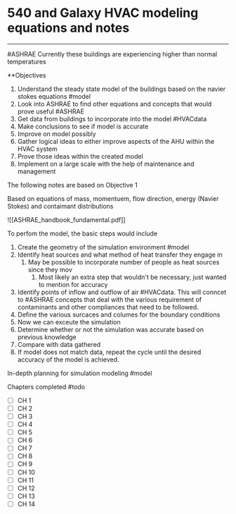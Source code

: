 # 540 and Galaxy HVAC modeling equations and notes
-------
#ASHRAE 
Currently these buildings are experiencing higher than normal temperatures 

**Objectives

1. Understand the steady state model of the buildings based on the navier stokes equations #model 
2. Look into ASHRAE to find other equations and concepts that would prove useful #ASHRAE
3. Get data from buildings to incorporate into the model #HVACdata
4. Make conclusions to see if model is accurate 
5. Improve on model possibly 
6. Gather logical ideas to either improve aspects of the AHU within the HVAC system 
7. Prove those ideas within the created model
8. Implement on a large scale with the help of maintenance and management 



The following notes are based on Objective 1

Based on equations of mass, momentuem, flow direction, energy (Navier Stokes) and contaimant distributions 

![[ASHRAE_handbook_fundamental.pdf]]

To perfom the model, the basic steps would include 

1. Create the geometry of the simulation environment #model 
2. Identify heat sources and what method of heat transfer they engage in
	1. May be possible to incorporate number of people as heat sources since they mov
		1. Most likely an extra step that wouldn't be necessary, just wanted to mention for accuracy 
3. Identify points of inflow and outflow of air #HVACdata. This will conncet to #ASHRAE concepts that deal with the various requirement of contaminants and other compliances that need to be followed.
4.  Define the various surcaces and columes for the boundary conditions 
5.  Now we can exceute the simulation 
6.  Determine whether or not the simulation was accurate based on previous knowledge 
7.  Compare with data gathered 
8.  If model does not match data, repeat the cycle until the desired accuracy of the model is achieved.


In-depth planning for simulation modeling #model 


Chapters completed 
#todo 
 - [ ] CH 1 
 - [ ] CH 2
 - [ ] CH 3
 - [ ] CH 4
 - [ ] CH 5
 - [ ] CH 6
 - [ ] CH 7
 - [ ] CH 8
 - [ ] CH 9
 - [ ] CH 10
 - [ ] CH 11 
 - [ ] CH 12
 - [ ] CH 13
 - [ ] CH 14 